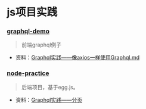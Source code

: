 # js项目实践 
### [graphql-demo](https://github.com/Ge-Ge/graphql-demo) 
> 前端graphql例子 
- 资料：[Graphql实践——像axios一样使用Graphql.md](https://github.com/Ge-Ge/blog/blob/dev/graphql/Graphql%E5%AE%9E%E8%B7%B5%E2%80%94%E2%80%94%E5%83%8Faxios%E4%B8%80%E6%A0%B7%E4%BD%BF%E7%94%A8Graphql.md) 
### [node-practice](https://github.com/Ge-Ge/node-practice) 
> 后端项目，基于egg.js。 
- 资料：[Graphql实践——分页](https://github.com/Ge-Ge/blog/graphql/Graphql实践——分页与缓存.md)
